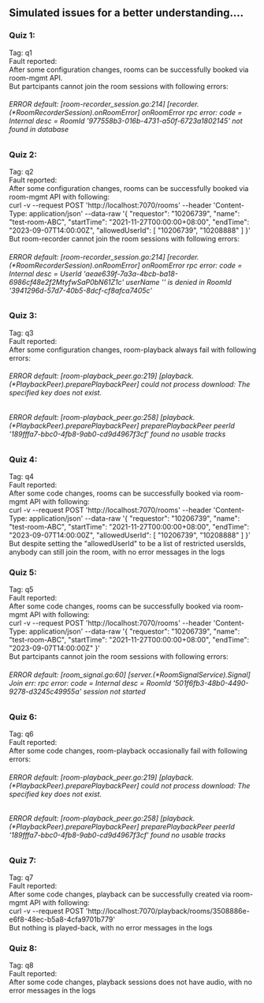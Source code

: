 ## Simulated issues for a better understanding....
### Quiz 1:
Tag: q1 <br>
Fault reported: <br>
After some configuration changes, rooms can be successfully booked via room-mgmt API. <br>
But partcipants cannot join the room sessions with following errors:
###### ERROR default: [room-recorder_session.go:214] [recorder.(*RoomRecorderSession).onRoomError] onRoomError rpc error: code = Internal desc = RoomId '977558b3-016b-4731-a50f-6723a1802145' not found in database

### Quiz 2:
Tag: q2 <br>
Fault reported: <br>
After some configuration changes, rooms can be successfully booked via room-mgmt API with following: <br>
curl -v --request POST 'http://localhost:7070/rooms' 
--header 'Content-Type: application/json' 
--data-raw '{
    "requestor": "10206739",
    "name": "test-room-ABC",
    "startTime": "2021-11-27T00:00:00+08:00",
    "endTime": "2023-09-07T14:00:00Z",
    "allowedUserId": [
        "10206739",
        "10208888"
    ]
}'  <br>
But room-recorder cannot join the room sessions with following errors:
###### ERROR default: [room-recorder_session.go:214] [recorder.(*RoomRecorderSession).onRoomError] onRoomError rpc error: code = Internal desc = UserId 'aeae639f-7a3a-4bcb-ba18-6986cf48e2f2MtyfwSaP0bN61Z1c' userName '' is denied in RoomId '3941296d-57d7-40b5-8dcf-cf8afca7405c'

### Quiz 3:
Tag: q3 <br>
Fault reported: <br>
After some configuration changes, room-playback always fail with following errors:
###### ERROR default: [room-playback_peer.go:219] [playback.(*PlaybackPeer).preparePlaybackPeer] could not process download: The specified key does not exist. 
###### ERROR default: [room-playback_peer.go:258] [playback.(*PlaybackPeer).preparePlaybackPeer] preparePlaybackPeer peerId '189fffa7-bbc0-4fb8-9ab0-cd9d4967f3cf' found no usable tracks 

### Quiz 4:
Tag: q4 <br>
Fault reported: <br>
After some code changes, rooms can be successfully booked via room-mgmt API with following: <br>
curl -v --request POST 'http://localhost:7070/rooms' 
--header 'Content-Type: application/json' 
--data-raw '{
    "requestor": "10206739",
    "name": "test-room-ABC",
    "startTime": "2021-11-27T00:00:00+08:00",
    "endTime": "2023-09-07T14:00:00Z",
    "allowedUserId": [
        "10206739",
        "10208888"
    ]
}'  <br>
But despite setting the "allowedUserId" to be a list of restricted usersIds, anybody can still join the room, with no error messages in the logs

### Quiz 5:
Tag: q5 <br>
Fault reported: <br>
After some code changes, rooms can be successfully booked via room-mgmt API with following: <br>
curl -v --request POST 'http://localhost:7070/rooms' 
--header 'Content-Type: application/json' 
--data-raw '{
    "requestor": "10206739",
    "name": "test-room-ABC",
    "startTime": "2021-11-27T00:00:00+08:00",
    "endTime": "2023-09-07T14:00:00Z"
}'  <br>
But partcipants cannot join the room sessions with following errors:
###### ERROR default: [room_signal.go:60] [server.(*RoomSignalService).Signal] Join err: rpc error: code = Internal desc = RoomId '501f6fb3-48b0-4490-9278-d3245c49955a' session not started 

### Quiz 6:
Tag: q6 <br>
Fault reported: <br>
After some code changes, room-playback occasionally fail with following errors:
###### ERROR default: [room-playback_peer.go:219] [playback.(*PlaybackPeer).preparePlaybackPeer] could not process download: The specified key does not exist. 
###### ERROR default: [room-playback_peer.go:258] [playback.(*PlaybackPeer).preparePlaybackPeer] preparePlaybackPeer peerId '189fffa7-bbc0-4fb8-9ab0-cd9d4967f3cf' found no usable tracks 

### Quiz 7:
Tag: q7 <br>
Fault reported: <br>
After some code changes, playback can be successfully created via room-mgmt API with following: <br>
curl -v --request POST 'http://localhost:7070/playback/rooms/3508886e-e6f8-48ec-b5a8-4cfa9701b779' <br>
But nothing is played-back, with no error messages in the logs

### Quiz 8:
Tag: q8 <br>
Fault reported: <br>
After some code changes, playback sessions does not have audio, with no error messages in the logs
